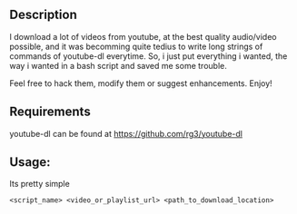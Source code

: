 ## Description

I download a lot of videos from youtube, at the best quality audio/video possible, and it was becomming quite tedius to write long strings of commands of youtube-dl everytime. So, i just put everything i wanted, the way i wanted in a bash script and saved me some trouble.

Feel free to hack them, modify them or suggest enhancements. Enjoy!


## Requirements

youtube-dl can be found at https://github.com/rg3/youtube-dl


## Usage:

Its pretty simple

`<script_name> <video_or_playlist_url> <path_to_download_location>`
